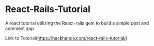 # React-Rails-Tutorial
A react tutorial utilizing the React-rails gem to build a simple post and comment app



Link to Tutorial(https://hackhands.com/react-rails-tutorial/)

